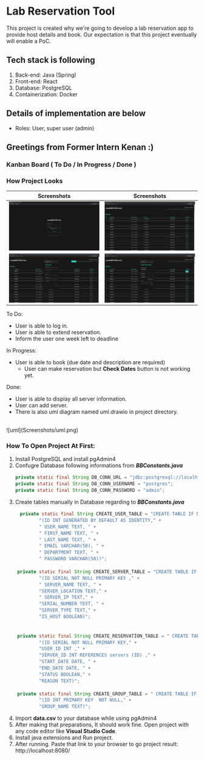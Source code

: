 
# Lab Reservation Tool

This project is created why we're going to develop a lab reservation app to provide host details and book. Our expectation is that this project eventually will enable a PoC. 

## Tech stack is following
1. Back-end: Java (Spring)
2. Front-end: React
3. Database: PostgreSQL
4. Containerization: Docker

## Details of implementation are below
- Roles: User, super user (admin)

## Greetings from Former Intern **Kenan** :)

### Kanban Board ( To Do / In Progress / Done )

### How Project Looks

	
Screenshots           |  Screenshots 
:-------------------------:|:-------------------------:
![s1](Screenshots/index.png)  |  ![s2](Screenshots/servers.png)
![s3](Screenshots/add_server.png)  |  ![s4](Screenshots/create_reservation.png)

To Do:
* User is able to log in.
* User is able to extend reservation.
* Inform the user one week left to deadline

In Progress:
* User is able to book (due date and description are required)
  * User can make reservation but **Check Dates** button is not working yet.

Done:
* User is able to display all server information.
* User can add server.
* There is also uml diagram named uml.drawio in project directory.
<br>
![uml](Screenshots/uml.png)


### How To Open Project At First:
1. Install PostgreSQL and install pgAdmin4 
2. Confugre Database following informations from ***BBConstants.java*** 
    ```java
    private static final String DB_CONN_URL = "jdbc:postgresql://localhost:5432/deneme";
    private static final String DB_CONN_USERNAME = "postgres";
    private static final String DB_CONN_PASSWORD = "admin";
    ```
  3. Create tables manually in Database regarding to ***BBConstants.java***
```java
     private static final String CREATE_USER_TABLE = "CREATE TABLE IF NOT EXISTS users " +
            "(ID INT GENERATED BY DEFAULT AS IDENTITY," +
            " USER_NAME TEXT, " +
            " FIRST_NAME TEXT, " +
            " LAST_NAME TEXT, " +
            " EMAIL VARCHAR(50), " +
            " DEPARTMENT TEXT, " +
            " PASSWORD VARCHAR(50))";

    private static final String CREATE_SERVER_TABLE = "CREATE TABLE IF NOT EXISTS servers " +
            "(ID SERIAL NOT NULL PRIMARY KEY ," +
            " SERVER_NAME TEXT, " +
            "SERVER_LOCATION TEXT," +
            " SERVER_IP TEXT," +
            "SERIAL_NUMBER TEXT, " +
            "SERVER_TYPE TEXT," +
            "IS_HOST BOOLEAN)";


    private static final String CREATE_RESERVATİON_TABLE = " CREATE TABLE IF NOT EXISTS reservation" +
            "(ID SERIAL NOT NULL PRIMARY KEY," +
            "USER_ID INT ," +
            "SERVER_ID INT REFERENCES servers (ID) ," +
            "START_DATE DATE, " +
            "END_DATE DATE, " +
            "STATUS BOOLEAN," +
            "REASON TEXT)";

    private static final String CREATE_GROUP_TABLE = " CREATE TABLE IF NOT EXISTS groups" +
            "(ID INT PRIMARY KEY  NOT NULL," +
            "GROUP_NAME TEXT)";
   ```
   4. Import **data.csv** to your database while using pgAdmin4 
   5. After making that preparations, It should work fine. Open project with any code editor like **Visual Studio Code**.
   6. Install java extensions and Run project.
   7. After running. Paste that link to your browser to go project result: http://localhost:8080/
